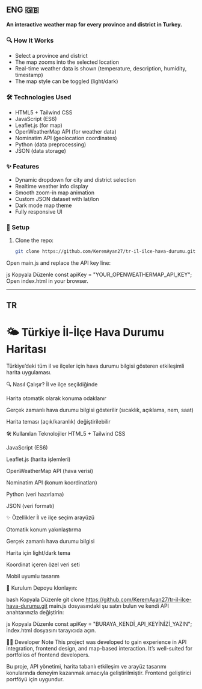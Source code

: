 ## ENG 🇬🇧

**An interactive weather map for every province and district in Turkey.**

### 🔍 How It Works
- Select a province and district
- The map zooms into the selected location
- Real-time weather data is shown (temperature, description, humidity, timestamp)
- The map style can be toggled (light/dark)

### 🛠 Technologies Used
- HTML5 + Tailwind CSS
- JavaScript (ES6)
- Leaflet.js (for map)
- OpenWeatherMap API (for weather data)
- Nominatim API (geolocation coordinates)
- Python (data preprocessing)
- JSON (data storage)

### ✨ Features
- Dynamic dropdown for city and district selection
- Realtime weather info display
- Smooth zoom-in map animation
- Custom JSON dataset with lat/lon
- Dark mode map theme
- Fully responsive UI

### 🚀 Setup

1. Clone the repo:

   ```bash
   git clone https://github.com/KeremAyan27/tr-il-ilce-hava-durumu.git
Open main.js and replace the API key line:

js
Kopyala
Düzenle
const apiKey = "YOUR_OPENWEATHERMAP_API_KEY";
Open index.html in your browser.

---

## TR

# 🌤 Türkiye İl-İlçe Hava Durumu Haritası
Türkiye’deki tüm il ve ilçeler için hava durumu bilgisi gösteren etkileşimli harita uygulaması.

🔍 Nasıl Çalışır?
İl ve ilçe seçildiğinde

Harita otomatik olarak konuma odaklanır

Gerçek zamanlı hava durumu bilgisi gösterilir (sıcaklık, açıklama, nem, saat)

Harita teması (açık/karanlık) değiştirilebilir

🛠 Kullanılan Teknolojiler
HTML5 + Tailwind CSS

JavaScript (ES6)

Leaflet.js (harita işlemleri)

OpenWeatherMap API (hava verisi)

Nominatim API (konum koordinatları)

Python (veri hazırlama)

JSON (veri formatı)

✨ Özellikler
İl ve ilçe seçim arayüzü

Otomatik konum yakınlaştırma

Gerçek zamanlı hava durumu bilgisi

Harita için light/dark tema

Koordinat içeren özel veri seti

Mobil uyumlu tasarım

🚀 Kurulum
Depoyu klonlayın:

bash
Kopyala
Düzenle
git clone https://github.com/KeremAyan27/tr-il-ilce-hava-durumu.git
main.js dosyasındaki şu satırı bulun ve kendi API anahtarınızla değiştirin:

js
Kopyala
Düzenle
const apiKey = "BURAYA_KENDİ_API_KEYİNİZİ_YAZIN";
index.html dosyasını tarayıcıda açın.

👨‍💻 Developer Note
This project was developed to gain experience in API integration, frontend design, and map-based interaction. It’s well-suited for portfolios of frontend developers.

Bu proje, API yönetimi, harita tabanlı etkileşim ve arayüz tasarımı konularında deneyim kazanmak amacıyla geliştirilmiştir. Frontend geliştirici portföyü için uygundur.